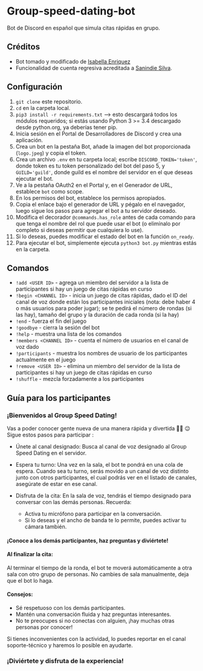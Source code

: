 # Group-speed-dating-bot
Bot de Discord en español que simula citas rápidas en grupo.

## Créditos
- Bot tomado y modificado de <a href="https://github.com/isabellaenriquez/speed-dating-bot">
Isabella Enriquez</a>
- Funcionalidad de cuenta regresiva acreditada a <a href="http://github.com/asns2001">Sanindie Silva</a>.


## Configuración
1. `git clone` este repositorio.
2. `cd` en la carpeta local.
3. `pip3 install -r requirements.txt` --> esto descargará todos los módulos requeridos; si estás usando Python 3 >= 3.4 descargado desde python.org, ya deberías tener pip.
4. Inicia sesión en el Portal de Desarrolladores de Discord y crea una aplicación.
5. Crea un bot en la pestaña Bot, añade la imagen del bot proporcionada (`logo.jpeg`) y copia el token. 
6. Crea un archivo ``.env`` en tu carpeta local; escribe `DISCORD_TOKEN='token'`, donde token es tu token personalizado del bot del paso 5, y `GUILD='guild'`, donde guild es el nombre del servidor en el que deseas ejecutar el bot.
7. Ve a la pestaña OAuth2 en el Portal y, en el Generador de URL, establece `bot` como scope.
8. En los permisos del bot, establece los permisos apropiados.
9. Copia el enlace bajo el generador de URL y pégalo en el navegador, luego sigue los pasos para agregar el bot a tu servidor deseado.
10. Modifica el decorador `@commands.has_role` antes de cada comando para que tenga el nombre del rol que puede usar el bot (o elimínalo por completo si deseas permitir que cualquiera lo use).
11. Si lo deseas, puedes modificar el estado del bot en la función `on_ready`.
12. Para ejecutar el bot, simplemente ejecuta `python3 bot.py` mientras estás en la carpeta.
## Comandos
- ``!add <USER ID>`` - agrega un miembro del servidor a la lista de participantes si hay un juego de citas rápidas en curso
- ``!begin <CHANNEL ID>`` - inicia un juego de citas rápidas, dado el ID del canal de voz donde están los participantes iniciales (nota: debe haber 4 o más usuarios para poder jugar); se te pedirá el número de rondas (si las hay), tamaño del grupo y la duración de cada ronda (si la hay)
- ``!end`` - fuerza el fin del juego
- ``!goodbye`` - cierra la sesión del bot
- ``!help`` - muestra una lista de los comandos
- ``!members <CHANNEL ID>`` - cuenta el número de usuarios en el canal de voz dado
- ``!participants`` - muestra los nombres de usuario de los participantes actualmente en el juego
- ``!remove <USER ID>`` - elimina un miembro del servidor de la lista de participantes si hay un juego de citas rápidas en curso
- ``!shuffle`` - mezcla forzadamente a los participantes

## Guía para los participantes
### ¡Bienvenidos al Group Speed Dating!

Vas a poder conocer gente nueva de una manera rápida y divertida 👋🏼 😉
Sigue estos pasos para participar :

- Únete al canal designado:
Busca al canal de voz designado al Group ⁠Speed Dating en el servidor.

- Espera tu turno:
Una vez en la sala, el bot te pondrá en una cola de espera.
Cuando sea tu turno, serás movido a un canal de voz distinto junto con otros participantes, el cual podrás ver en el listado de canales, asegúrate de estar en ese canal.

- Disfruta de la cita:
En la sala de voz, tendrás el tiempo designado para conversar con las demás personas.
Recuerda:
    - Activa tu micrófono para participar en la conversación.
    - Si lo deseas y el ancho de banda te lo permite, puedes activar tu cámara también.

#### ¡Conoce a los demás participantes, haz preguntas y diviértete!

#### Al finalizar la cita:
Al terminar el tiempo de la ronda, el bot te moverá automáticamente a otra sala con otro grupo de personas.
No cambies de sala manualmente, deja que el bot lo haga.

#### Consejos:
- Sé respetuoso con los demás participantes.
- Mantén una conversación fluida y haz preguntas interesantes.
- No te preocupes si no conectas con alguien, ¡hay muchas otras personas por conocer!

Si tienes inconvenientes con la actividad, lo puedes reportar en el canal ⁠⁠soporte-técnico y haremos lo posible en ayudarte.

### ¡Diviértete y disfruta de la experiencia!
